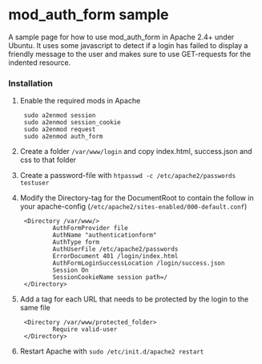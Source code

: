 mod_auth_form sample
==========
A sample page for how to use mod_auth_form in Apache 2.4+ under Ubuntu.
It uses some javascript to detect if a login has failed to display a friendly message to the user and makes sure to use GET-requests for the indented resource.

### Installation 
1. Enable the required mods in Apache

        sudo a2enmod session
        sudo a2enmod session_cookie
        sudo a2enmod request
        sudo a2enmod auth_form
        
2. Create a folder ```/var/www/login``` and copy index.html, success.json and css to that folder
3. Create a password-file with ```htpasswd -c /etc/apache2/passwords testuser```
4. Modify the Directory-tag for the DocumentRoot to contain the follow in your apache-config (```/etc/apache2/sites-enabled/000-default.conf```) 

        <Directory /var/www/>
                AuthFormProvider file
                AuthName "authenticationform"
                AuthType form
                AuthUserFile /etc/apache2/passwords
                ErrorDocument 401 /login/index.html
                AuthFormLoginSuccessLocation /login/success.json
                Session On
                SessionCookieName session path=/
        </Directory>
 
5. Add a tag for each URL that needs to be protected by the login to the same file

        <Directory /var/www/protected_folder>
                Require valid-user
        </Directory>

6. Restart Apache with ```sudo /etc/init.d/apache2 restart```
